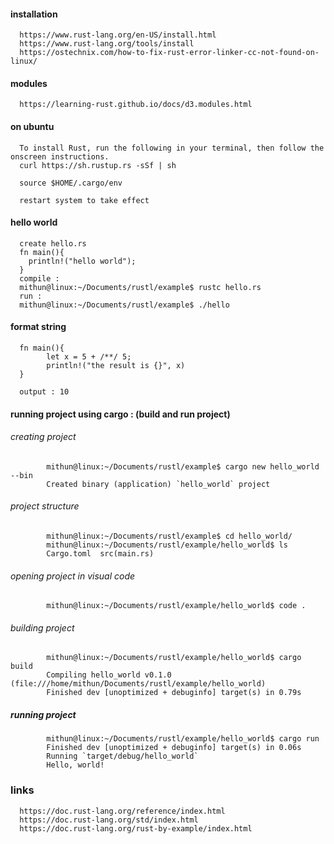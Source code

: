 #### installation
      https://www.rust-lang.org/en-US/install.html
      https://www.rust-lang.org/tools/install
      https://ostechnix.com/how-to-fix-rust-error-linker-cc-not-found-on-linux/

      
#### modules 

      https://learning-rust.github.io/docs/d3.modules.html
      
#### on ubuntu
      To install Rust, run the following in your terminal, then follow the onscreen instructions.
      curl https://sh.rustup.rs -sSf | sh
      
      source $HOME/.cargo/env
      
      restart system to take effect


#### hello world
      create hello.rs
      fn main(){
        println!("hello world");
      }
      compile : 
      mithun@linux:~/Documents/rustl/example$ rustc hello.rs
      run : 
      mithun@linux:~/Documents/rustl/example$ ./hello

#### format string
      fn main(){
            let x = 5 + /**/ 5;
            println!("the result is {}", x)
      }
      
      output : 10

#### running project using cargo : (build and run project)
      
######      creating project
            mithun@linux:~/Documents/rustl/example$ cargo new hello_world --bin
            Created binary (application) `hello_world` project
      
######      project structure      
            mithun@linux:~/Documents/rustl/example$ cd hello_world/
            mithun@linux:~/Documents/rustl/example/hello_world$ ls
            Cargo.toml  src(main.rs)
      
######      opening project in visual code
            mithun@linux:~/Documents/rustl/example/hello_world$ code .
      
######      building project
            mithun@linux:~/Documents/rustl/example/hello_world$ cargo build
            Compiling hello_world v0.1.0 (file:///home/mithun/Documents/rustl/example/hello_world)
            Finished dev [unoptimized + debuginfo] target(s) in 0.79s

#####       running project
            mithun@linux:~/Documents/rustl/example/hello_world$ cargo run
            Finished dev [unoptimized + debuginfo] target(s) in 0.06s                   
            Running `target/debug/hello_world`
            Hello, world!
            
            
            
### links
      https://doc.rust-lang.org/reference/index.html
      https://doc.rust-lang.org/std/index.html
      https://doc.rust-lang.org/rust-by-example/index.html
